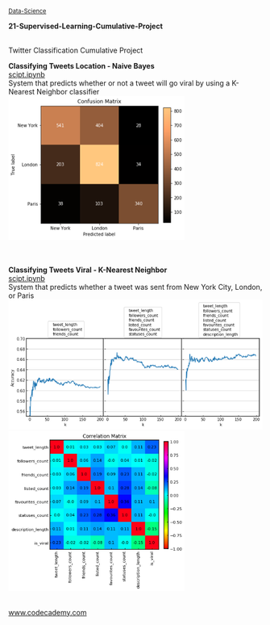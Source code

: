 <sub><a href="https://github.com/stefanm-git/Data-Science">Data-Science</a></sub>

<b>21-Supervised-Learning-Cumulative-Project</b></br></br>
  
Twitter Classification Cumulative Project</br>

<div style="float:left">
<b>Classifying Tweets Location - Naive Bayes</b></br>
<a href="classifying_tweets_location.ipynb">
scipt.ipynb</a></br>
System that predicts whether or not a tweet will go viral by using a K-Nearest Neighbor classifier
<img src="img/classifying_tweets_location.png" alt="img" width="350px"></br></br></br>

<b>Classifying Tweets Viral - K-Nearest Neighbor</b></br>
<a href="classifying_tweets_viral.ipynb">
scipt.ipynb</a></br>
System that predicts whether a tweet was sent from New York City, London, or Paris
<img src="img/classifying_tweets_viral.png" alt="img" width="600px"></br>
<img src="img/classifying_tweets_viral_1.png" alt="img" width="350px" ></br></br>

</div>

www.codecademy.com
